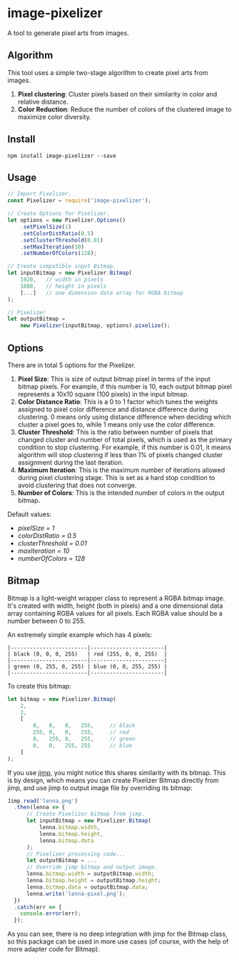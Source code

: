 # image-pixelizer

A tool to generate pixel arts from images.

## Algorithm

This tool uses a simple two-stage algorithm to create pixel arts from images.

1. **Pixel clustering**: Cluster pixels based on their similarity in color and relative distance.
1. **Color Reduction**: Reduce the number of colors of the clustered image to maximize color diversity.

## Install

```shell
npm install image-pixelizer --save
```

## Usage

```javascript
// Import Pixelizer.
const Pixelizer = require('image-pixelizer');

// Create Options for Pixelizer.
let options = new Pixelizer.Options()
    .setPixelSize(1)
    .setColorDistRatio(0.5)
    .setClusterThreshold(0.01)
    .setMaxIteration(10)
    .setNumberOfColors(128);

// Create compatible input Bitmap.
let inputBitmap = new Pixelizer.Bitmap(
    1920,   // width in pixels
    1080,   // height in pixels
    [...]   // one dimension data array for RGBA bitmap
);

// Pixelize!
let outputBitmap = 
    new Pixelizer(inputBitmap, options).pixelize();
```
## Options

There are in total 5 options for the Pixelizer.

1. **Pixel Size**: This is size of output bitmap pixel in terms of the input bitmap pixels. For example, if this number is 10, each output bitmap pixel represents a 10x10 square (100 pixels) in the input bitmap.
1. **Color Distance Ratio**: This is a 0 to 1 factor which tunes the weights assigned to pixel color difference and distance difference during clustering. 0 means only using distance difference when deciding which cluster a pixel goes to, while 1 means only use the color difference.
1. **Cluster Threshold**: This is the ratio between number of pixels that changed cluster and number of total pixels, which is used as the primary condition to stop clustering. For example, if this number is 0.01, it means algorithm will stop clustering if less than 1% of pixels changed cluster assignment during the last iteration. 
1. **Maximum Iteration**: This is the maximum number of iterations allowed during pixel clustering stage. This is set as a hard stop condition to avoid clustering that does not converge.
1. **Number of Colors**: This is the intended number of colors in the output bitmap.

Default values:

* *pixelSize = 1*
* *colorDistRatio = 0.5*
* *clusterThreshold = 0.01*
* *maxIteration = 10*
* *numberOfColors = 128*

## Bitmap

Bitmap is a light-weight wrapper class to represent a RGBA bitmap image. It's created with width, height (both in pixels) and a one dimensional data array containing RGBA values for all pixels. Each RGBA value should be a number between 0 to 255.

An extremely simple example which has 4 pixels:

```
|------------------------|-----------------------|
| black (0, 0, 0, 255)   | red (255, 0, 0, 255)  |
|------------------------|-----------------------|
| green (0, 255, 0, 255) | blue (0, 0, 255, 255) |
|------------------------|-----------------------|
```

To create this bitmap:

```javascript
let bitmap = new Pixelizer.Bitmap(
    2, 
    2,
    [
        0,   0,   0,   255,     // black
        255, 0,   0,   255,     // red
        0,   255, 0,   255,     // green
        0,   0,   255, 255      // blue
    ]
);
```

If you use [jimp](https://www.npmjs.com/package/jimp), you might notice this shares similarity with its bitmap. This is by design, which means you can create Pixelizer Bitmap directly from jimp, and use jimp to output image file by overriding its bitmap:

```javascript
Jimp.read('lenna.png')
  .then(lenna => {
      // Create Pixelizer bitmap from jimp.
      let inputBitmap = new Pixelizer.Bitmap(
          lenna.bitmap.width,
          lenna.bitmap.height,
          lenna.bitmap.data
      );
      // Pixelizer processing code...
      let outputBitmap = ...
      // Override jimp bitmap and output image.
      lenna.bitmap.width = outputBitmap.width;
      lenna.bitmap.height = outputBitmap.height;
      lenna.bitmap.data = outputBitmap.data;
      lenna.write('lenna-pixel.png');
  })
  .catch(err => {
    console.error(err);
  });
```

As you can see, there is no deep integration with jimp for the Bitmap class, so this package can be used in more use cases (of course, with the help of more adapter code for Bitmap).
 